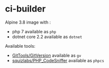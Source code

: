 # ci-builder

Alpine 3.8 image with :

- php 7 available as `php`
- dotnet core 2.2 available as `dotnet`

Available tools:

- [GitTools/GitVersion](https://github.com/GitTools/GitVersion) available as `gv`
- [squizlabs/PHP_CodeSniffer](https://github.com/squizlabs/PHP_CodeSniffer) available as `phpcs`
